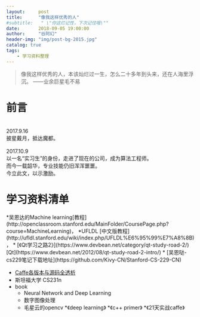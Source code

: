 ```yaml
---
layout:     post
title:      "像我这样优秀的人"
#subtitle:   " \"你这烂记性，下次记住哦\""
date:       2018-09-05 19:00:00
author:     "谷阿幻"
header-img: "img/post-bg-2015.jpg"
catalog: true
tags:
    - 学习资料整理
---
```


>像我这样优秀的人，本该灿烂过一生，怎么二十多年到头来，还在人海里浮沉。
>														——业余巨星毛不易

<h1>前言</h1>
<br>2017.9.16
<br>披星戴月，抵达魔都。
<br>
<br>2017.10.9
<br>以一名“实习生”的身份，走进了现在的公司，成为算法工程师。
<br>而今一载韶华，专业技能仍旧浑浑噩噩。
<br>今立此文，以示激励。
<br>


<h1>学习资料清单</h1>
*吴恩达的Machine learning[教程](http://openclassroom.stanford.edu/MainFolder/CoursePage.php?course=MachineLearning)，
*UFLDL	[中文版教程](http://ufldl.stanford.edu/wiki/index.php/UFLDL%E6%95%99%E7%A8%8B)，
* [《Qt学习之路2》](https://www.devbean.net/category/qt-study-road-2/)   [Qt](https://www.devbean.net/2012/08/qt-study-road-2-intro/)
* [吴恩哒-cs229笔记下载地址](https://github.com/Kivy-CN/Stanford-CS-229-CN)

* [Caffe各版本与源码全透析](http://blog.csdn.net/u010402786/article/details/51262004)
* 斯坦福大学 CS231n
* book
    * Neural Network and Deep Learning
    * 数字图像处理
    * 毛星云的opencv
    *《deep learning》
    *《c++ primer》 
    *《21天实战caffe》

